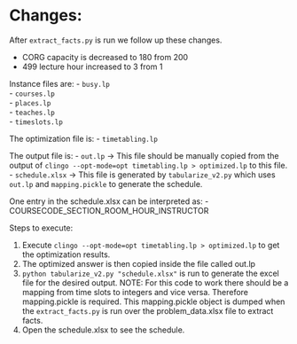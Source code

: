 # Changes:  
After `extract_facts.py` is run we follow up these changes.  
 - CORG capacity is decreased to 180 from 200  
 - 499 lecture hour increased to 3 from 1  

Instance files are:
    - `busy.lp`  
    - `courses.lp`    
    - `places.lp`  
    - `teaches.lp`  
    - `timeslots.lp`  

The optimization file is:
    - `timetabling.lp`   

The output file is:
    - `out.lp` -> This file should be manually copied from the output of `clingo --opt-mode=opt timetabling.lp > optimized.lp` to this file.
    - `schedule.xlsx` -> This file is generated by `tabularize_v2.py` which uses `out.lp` and `mapping.pickle` to generate the schedule.

One entry in the schedule.xlsx can be interpreted as:
    - COURSECODE_SECTION_ROOM_HOUR_INSTRUCTOR

Steps to execute:  
1. Execute `clingo --opt-mode=opt timetabling.lp > optimized.lp` to get the optimization results.  
2. The optimized answer is then copied inside the file called out.lp  
3. `python tabularize_v2.py "schedule.xlsx"` is run to generate the excel file for the desired output. NOTE: For this code to work there should be a mapping from time slots to integers and vice versa. Therefore mapping.pickle is required. This mapping.pickle object is dumped when the `extract_facts.py` is run over the problem_data.xlsx file to extract facts.
4. Open the schedule.xlsx to see the schedule.  
